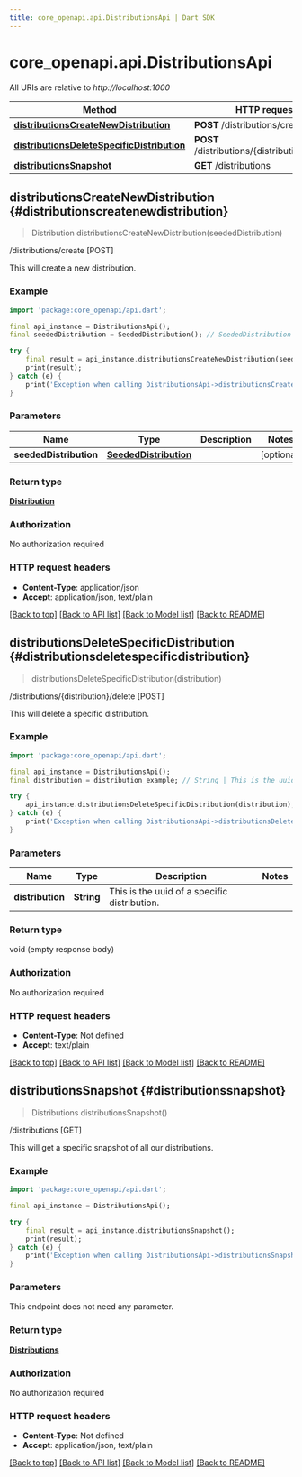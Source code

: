 ```yaml
---
title: core_openapi.api.DistributionsApi | Dart SDK
---
```


# core_openapi.api.DistributionsApi

All URIs are relative to *http://localhost:1000*

Method | HTTP request | Description
------------- | ------------- | -------------
[**distributionsCreateNewDistribution**](DistributionsApi.md#distributionscreatenewdistribution) | **POST** /distributions/create | /distributions/create [POST]
[**distributionsDeleteSpecificDistribution**](DistributionsApi.md#distributionsdeletespecificdistribution) | **POST** /distributions/{distribution}/delete | /distributions/{distribution}/delete [POST]
[**distributionsSnapshot**](DistributionsApi.md#distributionssnapshot) | **GET** /distributions | /distributions [GET]


## **distributionsCreateNewDistribution** {#distributionscreatenewdistribution}
> Distribution distributionsCreateNewDistribution(seededDistribution)

/distributions/create [POST]

This will create a new distribution.

### Example
```dart
import 'package:core_openapi/api.dart';

final api_instance = DistributionsApi();
final seededDistribution = SeededDistribution(); // SeededDistribution | 

try {
    final result = api_instance.distributionsCreateNewDistribution(seededDistribution);
    print(result);
} catch (e) {
    print('Exception when calling DistributionsApi->distributionsCreateNewDistribution: $e\n');
}
```

### Parameters

Name | Type | Description  | Notes
------------- | ------------- | ------------- | -------------
 **seededDistribution** | [**SeededDistribution**](SeededDistribution.md)|  | [optional] 

### Return type

[**Distribution**](Distribution.md)

### Authorization

No authorization required

### HTTP request headers

 - **Content-Type**: application/json
 - **Accept**: application/json, text/plain

[[Back to top]](#) [[Back to API list]](../README.md#documentation-for-api-endpoints) [[Back to Model list]](../README.md#documentation-for-models) [[Back to README]](../README.md)

## **distributionsDeleteSpecificDistribution** {#distributionsdeletespecificdistribution}
> distributionsDeleteSpecificDistribution(distribution)

/distributions/{distribution}/delete [POST]

This will delete a specific distribution.

### Example
```dart
import 'package:core_openapi/api.dart';

final api_instance = DistributionsApi();
final distribution = distribution_example; // String | This is the uuid of a specific distribution.

try {
    api_instance.distributionsDeleteSpecificDistribution(distribution);
} catch (e) {
    print('Exception when calling DistributionsApi->distributionsDeleteSpecificDistribution: $e\n');
}
```

### Parameters

Name | Type | Description  | Notes
------------- | ------------- | ------------- | -------------
 **distribution** | **String**| This is the uuid of a specific distribution. | 

### Return type

void (empty response body)

### Authorization

No authorization required

### HTTP request headers

 - **Content-Type**: Not defined
 - **Accept**: text/plain

[[Back to top]](#) [[Back to API list]](../README.md#documentation-for-api-endpoints) [[Back to Model list]](../README.md#documentation-for-models) [[Back to README]](../README.md)

## **distributionsSnapshot** {#distributionssnapshot}
> Distributions distributionsSnapshot()

/distributions [GET]

This will get a specific snapshot of all our distributions.

### Example
```dart
import 'package:core_openapi/api.dart';

final api_instance = DistributionsApi();

try {
    final result = api_instance.distributionsSnapshot();
    print(result);
} catch (e) {
    print('Exception when calling DistributionsApi->distributionsSnapshot: $e\n');
}
```

### Parameters
This endpoint does not need any parameter.

### Return type

[**Distributions**](Distributions.md)

### Authorization

No authorization required

### HTTP request headers

 - **Content-Type**: Not defined
 - **Accept**: application/json, text/plain

[[Back to top]](#) [[Back to API list]](../README.md#documentation-for-api-endpoints) [[Back to Model list]](../README.md#documentation-for-models) [[Back to README]](../README.md)

